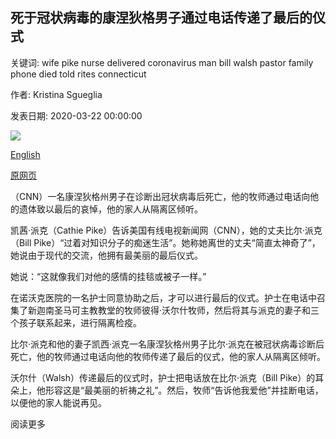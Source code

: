## 死于冠状病毒的康涅狄格男子通过电话传递了最后的仪式

关键词: wife pike nurse delivered coronavirus man bill walsh pastor family phone died told rites connecticut

作者: Kristina Sgueglia

发表日期: 2020-03-22 00:00:00

![](https://cdn.cnn.com/cnnnext/dam/assets/200321224152-connecticut-coronavirus-last-rites-phone-super-tease.jpg)

[English](Connecticut%20man%20who%20died%20of%20coronavirus%20delivered%20last%20rites%20by%20phone.md)

[原网页](https://edition.cnn.com/2020/03/22/us/connecticut-coronavirus-last-rites-phone/index.html)

（CNN）一名康涅狄格州男子在诊断出冠状病毒后死亡，他的牧师通过电话向他的遗体致以最后的哀悼，他的家人从隔离区倾听。

凯茜·派克（Cathie Pike）告诉美国有线电视新闻网（CNN），她的丈夫比尔·派克（Bill Pike）“过着对知识分子的痴迷生活”。她称她离世的丈夫“简直太神奇了”，她说由于现代的交流，他拥有最美丽的最后仪式。

她说：“这就像我们对他的感情的挂毯或被子一样。”

在诺沃克医院的一名护士同意协助之后，才可以进行最后的仪式。护士在电话中召集了新迦南圣马可主教教堂的牧师彼得·沃尔什牧师，然后将其与派克的妻子和三个孩子联系起来，进行隔离检疫。

比尔·派克和他的妻子凯西·派克一名康涅狄格州男子比尔·派克在被冠状病毒诊断后死亡，他的牧师通过电话向他的牧师传递了最后的仪式，他的家人从隔离区倾听。

沃尔什（Walsh）传递最后的仪式时，护士把电话放在比尔·派克（Bill Pike）的耳朵上，他形容这是“最美丽的祈祷之礼”。然后，牧师“告诉他我爱他”并挂断电话，以便他的家人能说再见。

阅读更多